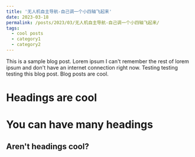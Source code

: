 ```yaml
---
title: '无人机自主导航-自己调一个小四轴飞起来'
date: 2023-03-18
permalink: /posts/2023/03/无人机自主导航-自己调一个小四轴飞起来/
tags:
  - cool posts
  - category1
  - category2
---
```


This is a sample blog post. Lorem ipsum I can't remember the rest of lorem ipsum and don't have an internet connection right now. Testing testing testing this blog post. Blog posts are cool.

Headings are cool
======

You can have many headings
======

Aren't headings cool?
------
